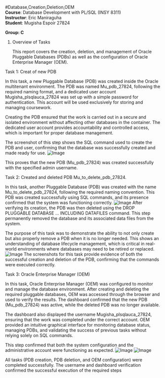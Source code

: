 #Database,Creation,Deletion,OEM  
**Course**: Database Development with PL/SQL (INSY 8311)  
**Instructor**: Eric Maniraguha  
**Student**: Mugisha Espoir 27824                                                                                                                                     

**Group: C**


1. Overview of Tasks

   This report covers the creation, deletion, and management of Oracle Pluggable Databases (PDBs) as well as the configuration of Oracle Enterprise Manager (OEM).

Task 1: Creat of new PDB

In this task, a new Pluggable Database (PDB) was created inside the Oracle multitenant environment. The PDB was named Mu_pdb_27824, following the required naming format, and a dedicated user account Mugisha_plsqlauca_27824 was set up with a simple password for authentication. This account will be used exclusively for storing and managing coursework.

Creating the PDB ensured that the work is carried out in a secure and isolated environment without affecting other databases in the container. The dedicated user account provides accountability and controlled access, which is important for proper database management.

The screenshot of this step shows the SQL command used to create the PDB and user, confirming that the database was successfully created and made ready for use.
![Image](https://github.com/user-attachments/assets/4620e92f-744c-4e31-b7b5-e0cc9f8673d2)

This proves that the new PDB (Mu_pdb_27824) was created successfully with the specified admin username.


Task 2: Created and deleted PDB Mu_to_delete_pdb_27824.

In this task, another Pluggable Database (PDB) was created with the name Mu_to_delete_pdb_27824, 
following the required naming convention. This PDB was created successfully using SQL commands, and its presence confirmed that the system was functioning correctly.
![Image](https://github.com/user-attachments/assets/92936c78-3766-4f4f-8170-7e5ab477dd41)
After verifying its creation, the PDB was then deleted using the DROP PLUGGABLE DATABASE ... INCLUDING DATAFILES command.
This step permanently removed the database and its associated data files from the system.

The purpose of this task was to demonstrate the ability to not only create but also properly remove a PDB when it is no longer needed.
This shows an understanding of database lifecycle management, which is critical in real-world environments where databases may need to be retired or replaced.
![Image](https://github.com/user-attachments/assets/2b19d00c-7cf7-4d1e-844e-6996b49e25f4)
The screenshots for this task provide evidence of both the successful creation and deletion of the PDB,
confirming that the commands were executed correctly.




Task 3: Oracle Enterprise Manager (OEM)

In this task, Oracle Enterprise Manager (OEM) was configured to monitor and manage the database environment. After creating and deleting the required pluggable databases, OEM was accessed through the browser and used to verify the results. The dashboard confirmed that the new PDB (Mu_pdb_27824) was active, while the deleted PDB was no longer available.

The dashboard also displayed the username Mugisha_plsqlauca_27824, ensuring that the work was completed under the correct account. OEM provided an intuitive graphical interface for monitoring database status, managing PDBs, and validating the success of previous tasks without relying solely on SQL commands.

This step confirmed that both the system configuration and the administrative account were functioning as expected.
![Image](https://github.com/user-attachments/assets/414e6ea7-8a1e-43e3-ad5c-eb7c85e4a3f9)
![Image](https://github.com/user-attachments/assets/aec0c737-877d-476d-8451-14c37fc7ea29)

All tasks (PDB creation, PDB deletion, and OEM configuration) were completed successfully. The username and dashboard verification confirmed the successful execution of the required steps
